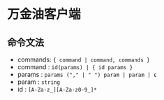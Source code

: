 # 万金油客户端

## 命令文法

- commands: `{ command | command, commands }`
- command : `id(params) | { id params }`
- params  : `params ("," | " ") param | param | ε`
- param   : `string`
- id      : `[A-Za-z_][A-Za-z0-9_]*`

